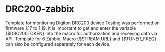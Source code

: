 # DRC200-zabbix
Template for monitoring Digiton DRC200 device
Testing was performed on firmware 1.17 to 1.19. It is important to get and enter the variable {$DRC200TOKEN} into the macro for authorization and receiving data via API.
Template for 6 Zabbix. Macro {$STREAM.URL} and {$TUNER_FREQ} can also be configured separately for each device.
